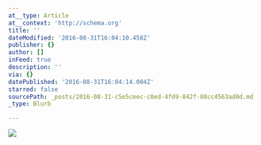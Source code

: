 ```yaml
---
at__type: Article
at__context: 'http://schema.org'
title: ''
dateModified: '2016-08-31T16:04:10.458Z'
publisher: {}
author: []
inFeed: true
description: ''
via: {}
datePublished: '2016-08-31T16:04:14.004Z'
starred: false
sourcePath: _posts/2016-08-31-c5e5ceec-c0ed-4fd9-842f-88cc4563ad0d.md
_type: Blurb

---
```

![](https://the-grid-user-content.s3-us-west-2.amazonaws.com/7052fc00-65f7-4f2b-97cc-f167734d0e1d.jpg)